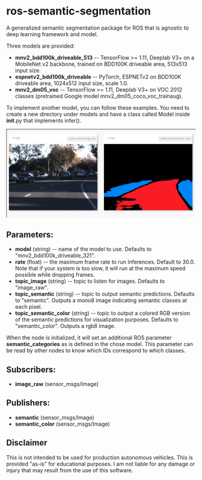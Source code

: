 # ros-semantic-segmentation

A generalized semantic segmentation package for ROS that is agnostic to deep learning framework and model.

Three models are provided:

* **mnv2_bdd100k_driveable_513** -- TensorFlow >= 1.11, Deeplab V3+ on a MobileNet v2 backbone, trained on BDD100K driveable area, 513x513 input size.
* **espnetv2_bdd100k_driveable** -- PyTorch, ESPNETv2 on BDD100K driveable area, 1024x512 input size, scale 1.0.
* **mnv2_dm05_voc** -- TensorFlow >= 1.11, Deeplab V3+ on VOC 2012 classes (pretrained Google model mnv2_dm05_coco_voc_trainaug).

To implement another model, you can follow these examples. You need to create a new directory under models and have a class called Model inside __init__.py that implements infer().

![screenshot](/screenshot.gif?raw=true "screenshot")

## Parameters:

* **model** (string) -- name of the model to use. Defaults to "mnv2_bdd100k_driveable_321".
* **rate** (float) -- the maximum frame rate to run inferences. Default to 30.0. Note that if your system is too slow, it will run at the maximum speed possible while dropping frames.
* **topic_image** (string) -- topic to listen for images. Defaults to "image_raw".
* **topic_semantic** (string) -- topic to output semantic predictions. Defaults to "semantic". Outputs a mono8 image indicating semantic classes at each pixel.
* **topic_semantic_color** (string) -- topic to output a colored RGB version of the semantic predictions for visualization purposes. Defaults to "semantic_color". Outputs a rgb8 image.

When the node is initialized, it will set an additional ROS parameter **semantic_categories** as is defined in the chose model. This parameter can be read by other nodes to know which IDs correspond to which classes.

## Subscribers:

* **image_raw** (sensor_msgs/Image)

## Publishers:

* **semantic** (sensor_msgs/Image)
* **semantic_color** (sensor_msgs/Image)

## Disclaimer

This is not intended to be used for production autonomous vehicles. This is provided "as-is" for educational purposes. I am not liable for any damage or injury that may result from the use of this software.
